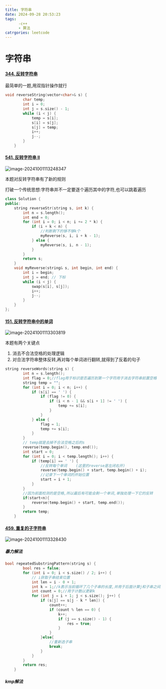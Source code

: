 ```yaml
---
title: 字符串
date: 2024-09-28 20:53:23
tags: 
      -c++
      - 算法
catrgories: leetcode
---
```


# 字符串

#### [344. 反转字符串](https://leetcode.cn/problems/reverse-string/)

最简单的一题,用双指针操作就行

```cpp
void reverseString(vector<char>& s) {
        char temp;
        int i = 0;
        int j = s.size() - 1;
        while (i < j) {
            temp = s[i];
            s[i] = s[j];
            s[j] = temp;
            i++;
            j--;
        }
    }
```



#### [541. 反转字符串 II](https://leetcode.cn/problems/reverse-string-ii/)

![image-20241001113248347](https://blue-satchel.oss-cn-chengdu.aliyuncs.com/img/202410011132395.png)

本题对反转字符串有了新的规则

打破一个传统思想:字符串并不一定要逐个遍历其中的字符,也可以跳着遍历

```cpp
class Solution {
public:
    string reverseStr(string s, int k) {
        int n = s.length();
        int end = 0;
        for (int i = 0; i < n; i += 2 * k) {
            if (i + k < n) {
                //判断剩下的够不够k个
                myReverse(s, i, i + k - 1);
            } else {
                myReverse(s, i, n - 1);
            }
        }
        return s;
    }
    void myReverse(string& s, int begin, int end) {
        int i = begin;
        int j = end; // 下标
        while (i < j) {
            swap(s[i], s[j]);
            i++;
            j--;
        }
    }
};
```

#### [151. 反转字符串中的单词](https://leetcode.cn/problems/reverse-words-in-a-string/)

![image-20241001113303819](https://blue-satchel.oss-cn-chengdu.aliyuncs.com/img/202410011133876.png)

本题有两个关键点

1. 消去不合法空格的处理逻辑
2. 对合法字符串整体反转,再对每个单词进行翻转,就得到了反着的句子

```cpp
string reverseWords(string s) {
        int n = s.length();
        int flag = 0;//flag用于标识是否遍历到第一个字符用于消去字符串前置空格
        string temp = "";
        for (int i = 0; i < n; i++) {
            if (s[i] == ' ') {
                if (flag != 0) {
                    if (i < n - 1 && s[i + 1] != ' ') {
                        temp += s[i];
                    }
                }
            } else {
                flag = 1;
                temp += s[i];
            }
        }
        // temp就是去掉不合法空格之后的s
        reverse(temp.begin(), temp.end());
        int start = 0;
        for (int i = 0; i < temp.length(); i++) {
            if (temp[i] == ' ') {
                //反转每个单词    (这里的reverse是左闭右开)
                reverse(temp.begin() + start, temp.begin() + i);
                //记录下一个单词的开始位置
                start = i + 1;
            }
        }
        //因为前面检测的是空格,所以最后有可能会剩一个单词,单独处理一下它的反转
        if(start<n){
            reverse(temp.begin() + start, temp.end());
        }
        return temp;
    }
```

#### [459. 重复的子字符串](https://leetcode.cn/problems/repeated-substring-pattern/)

![image-20241001113328430](https://blue-satchel.oss-cn-chengdu.aliyuncs.com/img/202410011133478.png)

##### 暴力解法

```cpp
bool repeatedSubstringPattern(string s) {
        bool res = false;
        for (int i = 0; i < s.size() / 2; i++) {
            // i获取子串结束位置
            int len = i - 0 + 1;
            int k = 1;//k表示当前循环了几个子串的长度,并用于后面计算j和子串之间的位置关系
            int count = 0;//用于计数以更新k
            for (int j = i + 1; j < s.size(); j++) {
                if (s[j] == s[j - k * len]) {
                    count++;
                    if (count % len == 0) {
                        k++;
                        if (j == s.size() - 1) {
                            res = true;
                        }
                    }
                }else{
                    //重新选子串
                    break;
                }
            }
        }
        return res;
    }
```

##### kmp解法



